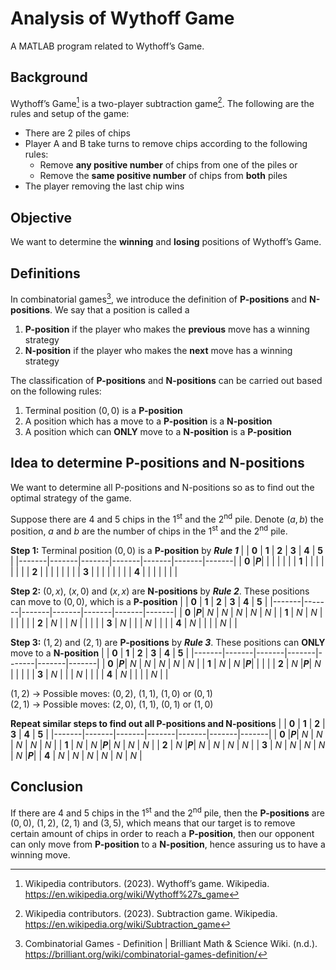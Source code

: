 # Analysis of Wythoff Game
A MATLAB program related to Wythoff’s Game.

## Background
Wythoff’s Game[^1] is a two-player subtraction game[^2]. The following are the rules and setup of the game:
- There are 2 piles of chips
- Player A and B take turns to remove chips according to the following rules:
  - Remove **any positive number** of chips from one of the piles or
  - Remove the **same positive number** of chips from **both** piles
- The player removing the last chip wins

## Objective
We want to determine the **winning** and **losing** positions of Wythoff’s Game.

## Definitions
In combinatorial games[^3], we introduce the definition of **P-positions** and **N-positions**. We say that a position is called a
1. **P-position** if the player who makes the **previous** move has a winning strategy
2. **N-position** if the player who makes the **next** move has a winning strategy

The classification of **P-positions** and **N-positions** can be carried out based on the following rules:
1. Terminal position $(0,0)$ is a **P-position**
2. A position which has a move to a **P-position** is a **N-position**
3. A position which can **ONLY** move to a **N-position** is a **P-position**

## Idea to determine P-positions and N-positions
We want to determine all P-positions and N-positions so as to find out the optimal strategy of the game.

Suppose there are 4 and 5 chips in the 1<sup>st</sup> and the 2<sup>nd</sup> pile. Denote $(a,b)$ the position, $a$ and $b$ are the number of 
chips in the 1<sup>st</sup> and the 2<sup>nd</sup> pile.

**Step 1:** Terminal position $(0,0)$ is a **P-position** by ***Rule 1***
|       | **0** | **1** | **2** | **3** | **4** | **5** |
|-------|-------|-------|-------|-------|-------|-------|
| **0** |***P***|       |       |       |       |       |
| **1** |       |       |       |       |       |       |
| **2** |       |       |       |       |       |       |
| **3** |       |       |       |       |       |       |
| **4** |       |       |       |       |       |       |

**Step 2:** $(0,x)$, $(x,0)$ and $(x,x)$ are **N-positions** by ***Rule 2***. These positions can move to $(0,0)$, which is a **P-position**
|       | **0** | **1** | **2** | **3** | **4** | **5** |
|-------|-------|-------|-------|-------|-------|-------|
| **0** |***P***|  *N*  |  *N*  |  *N*  |  *N*  |  *N*  |
| **1** |  *N*  |  *N*  |       |       |       |       |
| **2** |  *N*  |       |  *N*  |       |       |       |
| **3** |  *N*  |       |       |  *N*  |       |       |
| **4** |  *N*  |       |       |       |  *N*  |       |

**Step 3:** $(1,2)$ and $(2,1)$ are **P-positions** by ***Rule 3***. These positions can **ONLY** move to a **N-position**
|       | **0** | **1** | **2** | **3** | **4** | **5** |
|-------|-------|-------|-------|-------|-------|-------|
| **0** |***P***|  *N*  |  *N*  |  *N*  |  *N*  |  *N*  |
| **1** |  *N*  |  *N*  |***P***|       |       |       |
| **2** |  *N*  |***P***|  *N*  |       |       |       |
| **3** |  *N*  |       |       |  *N*  |       |       |
| **4** |  *N*  |       |       |       |  *N*  |       |

$(1,2)$ &rarr; Possible moves: $(0,2)$, $(1,1)$, $(1,0)$ or $(0,1)$ <br>
$(2,1)$ &rarr; Possible moves: $(2,0)$, $(1,1)$, $(0,1)$ or $(1,0)$ <br>

**Repeat similar steps to find out all P-positions and N-positions**
|       | **0** | **1** | **2** | **3** | **4** | **5** |
|-------|-------|-------|-------|-------|-------|-------|
| **0** |***P***|  *N*  |  *N*  |  *N*  |  *N*  |  *N*  |
| **1** |  *N*  |  *N*  |***P***|  *N*  |  *N*  |  *N*  |
| **2** |  *N*  |***P***|  *N*  |  *N*  |  *N*  |  *N*  |
| **3** |  *N*  |  *N*  |  *N*  |  *N*  |  *N*  |***P***|
| **4** |  *N*  |  *N*  |  *N*  |  *N*  |  *N*  |  *N*  |

## Conclusion
If there are 4 and 5 chips in the 1<sup>st</sup> and the 2<sup>nd</sup> pile,
then the **P-positions** are $(0,0)$, $(1,2)$, $(2,1)$ and $(3,5)$,
which means that our target is to remove certain amount of chips in order to reach a **P-position**,
then our opponent can only move from **P-position** to a **N-position**, hence assuring us to have a winning move.

[^1]: Wikipedia contributors. (2023). Wythoff’s game. Wikipedia. https://en.wikipedia.org/wiki/Wythoff%27s_game
[^2]: Wikipedia contributors. (2023). Subtraction game. Wikipedia. https://en.wikipedia.org/wiki/Subtraction_game
[^3]: Combinatorial Games - Definition | Brilliant Math & Science Wiki. (n.d.). https://brilliant.org/wiki/combinatorial-games-definition/
